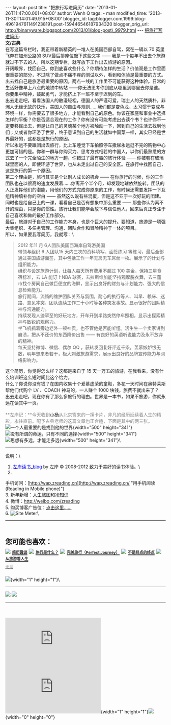 --- layout: post title: "把旅行写进简历" date:
'2013-01-26T11:47:00.001+08:00' author: Wenh Q tags: - man
modified\_time: '2013-11-30T14:01:49.915+08:00' blogger\_id:
tag:blogger.com,1999:blog-4961947611491238191.post-159446546187934320
blogger\_orig\_url:
http://binaryware.blogspot.com/2013/01/blog-post\_9979.html ---
[把旅行写进简历](http://zreading.cn.feedsportal.com/c/35042/f/647833/s/27d2d2b2/l/0L0Szreading0Bcn0Carchives0C35740Bhtml/story01.htm):\
**文/古典**\
在写这篇专栏时，我正带着新精英的一堆人在美国西部自驾，窝在一辆以 70
英里飞奔在加州公路的 SUV最后排座位敲下这些文字 ——
我是一个每年不出去个旅游就过不下去的人。所以这期专栏，就写放下工作出去旅游的原因。\
开阔眼界，找回自己。你到底喜欢些什么？你期待怎样的生活？价值观是工作里面很重要的部分，不过除了做点不痛不痒的测试以外，看到和体验是最重要的方式。出去找自己是旅游最重要的原因。两点一线的工作里不可能获得这种体验。日常的生活好像早上八点的地铁中转站
——你无法思考你到底从哪里到哪里去你是谁。你要集中精神，鼓起勇气，才能挤上下一班不至于迟到的车。\
出去走走吧，看看法国人的散漫轻松，德国人的严谨可爱，瑞士人的天然质朴，非洲人无缘无故的快乐，美国人的自由与规则……我们都是变色龙，太习惯于变成与环境一样，你需要去了很多地方，才能看到自己的原色。你该在家庭和事业中选择怎样的平衡？你是否适合现在的工作？你有没有可能考虑出去读个书？也许你不一定要移民出去，但是让自己的灵魂某个地方被触动一下，回到自己的生活去找到他们；又或者你环游了世界，终于意识到自己的生活就如中国菜一样，其实已经是世界最好的，这都是是旅行的原因。\
所以永远不要跟团出去旅行，比上车睡觉下车拍照停车撒尿永远逛不完的购物中心更加可惜的是。你和一群与你购买力、思考方式相若的中国人，以你们最熟悉的方式去了一个完全陌生的地方一趟，你错过了最有趣的旅行体验
——
你被套在玻璃球里面的人，即使环游了世界，也从未走出过自己的安全区。在旅行中找回自己，这是旅行的第一个原因。\
第二个理由是，旅行其实是个让别人成长的机会 ——
在你旅行的时候，你的工作团队也在以很高的速度发展着……你离开个半个月，却发现地球依然旋转。团队的人正发挥他们的潜能，用他们的方式完成你原来的工作，有时候还需要发挥一下互组精神填补你的空白
——
虽然这么说有些混蛋，但是这不亚于一次好玩的团建。同时也是给自己上的一课，看看自己是否有想象中那么重要
——
那些你认为离不开的理由，只是你的惯性。旅行让我们能学会放下与信任他人，回来后真正专注于自己喜欢和做的最好工作部分。\
最后，旅游对于自己的工作能力本身，也是个巨大的提升。要知道，旅游是一项强大集组织、多任务管理、沟通、团队合作和冒险精神于一体的项目。\
所以，如果要我写简历，我就写：\

> 2012 年11 月 6人团队美国西海岸自驾游美国\
> 带领与组织 6 人团队15 天内三次的资料填写、面签练习
> 等练习，最后全部通过美国旅游面签，其中包括工作一年无房无车屌丝一枚。展示了的计划与组织能力。\
> 组织与设定旅游计划，让每人每天所有费用不超过 100
> 美金，保持三星食宿标准，去 LA 能订上NBA
> 球赛，去拉斯维加能坚持观摩脱衣舞，去三藩市找个房间自己做巨便宜的海鲜，显示出良好的财务与计划能力、强大的信息检索能力。\
> 旅行期间，流畅的维护团队关系与氛围，耐心的执行等人、叫早、赖床、迷路、意见冲突、团队连续工作二十小时等各种突发事故。显示很好的团队精神与沟通能力。\
> 持续发现人迹罕至的好玩地方，开车开到半路突然停车照相，显示出探索精神与敏锐的观察力。\
> 坐飞机抓着旁边老外一顿神侃，也不管他是否能听懂。活生生一个卖家讲到崩溃，把从不还价的东西降价出售
> —— 有良好的英语听说能力及永不放弃的精神。\
> 每天坚持微博、微信、偶尔 QQ
> ，获转发回复好评近千条，羡慕嫉妒恨无数，明年想来者若干，极大刺激旅游需求，展示出良好的品牌宣传能力与网络影响力。

这个简历，你觉得怎么样？这都是来自于 15
天一万五的旅游，在我看来，没有什么培训班这么短时间比这个给力。\
什么？你说你没有钱？在国内收集十个爱慕虚荣的童鞋，多花一天时间在奥特莱斯帮他们代购个
LV 、COACH 神马的，一人赚个 1000 块钱，旅费不就出来了？\
出去走走吧，现在你有了那么多旅行的理由。世界是一本书，如果不旅游，你就永远在读其中一页。\
\
<span
style="color: #888888;">**左岸记：**今天收到[小杨](http://www.zreading.cn/archives/2983.html)从北京寄来的一摞卡片，非凡的经历延续着人生的精彩，永往直前。配予古典老师的这篇文章也正合适，下面是其中的两三张。</span>\
![一个人最重要的是找到他的世界](http://ww4.sinaimg.cn/mw690/624fce0djw1e13xmiokwmj.jpg){width="500"
height="341"}\
![没有所谓的命运，只有不同的选择](http://ww3.sinaimg.cn/mw690/624fce0djw1e13xmhx0khj.jpg){width="500"
height="341"}\
![思想有多远，才能走多远](http://ww1.sinaimg.cn/mw690/624fce0djw1e13xmja04kj.jpg){width="500"
height="341"}\

------------------------------------------------------------------------

说明：\
1. [<span
style="color: blue;">左岸读书\_blog</span>](http://zreading.cn/) by 左岸
© 2008-2012 致力于美好的读书体验。\
2.
手机访问：[http://wap.zreading.cn](http://wap.zreading.cn/ "用手机阅读(Reading in Mobile phone)")\
3.
新年新增：[人生旅图](http://www.zreading.net/ "人生旅图")和[冷知识](http://www.zreading.net/lenzhishi "冷知识")\
4. 微博：<http://weibo.com/zreading>\
5.
购买博客广告位：[点击这里……](http://www.zreading.cn/about#ad "看了会心动!")\
6. ![Site Meter](http://s12.sitemeter.com/meter.asp?site=s12zxfclz)\

  ----------------------------------------------------------------------------------------------------------------------------------------------------------------------------------------------------------------------------------------------------------------------------------------------------------------------------------------
  **<span style="display: block!important; padding: 20px 0 5px!important;">您可能也喜欢：</span>**
  ![](http://static.wumii.cn/images/widget/widget_solidPoint.gif) [<span style="color: #333333; font-size: 12px!important; line-height: 1.65em;">简历趣谈</span>](http://app.wumii.com/ext/redirect?url=http%3A%2F%2Fwww.zreading.cn%2Farchives%2F542.html&from=http%3A%2F%2Fwww.zreading.cn%2Farchives%2F3574.html)
  ![](http://static.wumii.cn/images/widget/widget_solidPoint.gif) [<span style="color: #333333; font-size: 12px!important; line-height: 1.65em;">旅行是什么？</span>](http://app.wumii.com/ext/redirect?url=http%3A%2F%2Fwww.zreading.cn%2Farchives%2F1444.html&from=http%3A%2F%2Fwww.zreading.cn%2Farchives%2F3574.html)
  ![](http://static.wumii.cn/images/widget/widget_solidPoint.gif) [<span style="color: #333333; font-size: 12px!important; line-height: 1.65em;">完美旅行（Perfect Journey）</span>](http://app.wumii.com/ext/redirect?url=http%3A%2F%2Fwww.zreading.cn%2Farchives%2F1881.html&from=http%3A%2F%2Fwww.zreading.cn%2Farchives%2F3574.html)
  ![](http://static.wumii.cn/images/widget/widget_solidPoint.gif) [<span style="color: #333333; font-size: 12px!important; line-height: 1.65em;">不是终点的终点</span>](http://app.wumii.com/ext/redirect?url=http%3A%2F%2Fwww.zreading.cn%2Farchives%2F3013.html&from=http%3A%2F%2Fwww.zreading.cn%2Farchives%2F3574.html)
  ![](http://static.wumii.cn/images/widget/widget_solidPoint.gif) [<span style="color: #333333; font-size: 12px!important; line-height: 1.65em;">从旅游看人生</span>](http://app.wumii.com/ext/redirect?url=http%3A%2F%2Fwww.zreading.cn%2Farchives%2F1761.html&from=http%3A%2F%2Fwww.zreading.cn%2Farchives%2F3574.html)
  [<span style="color: #bbbbbb; display: block!important; font-family: arial!important; font-size: 12px!important; padding: 5px 0!important;">无觅</span>](http://www.wumii.com/widget/relatedItems "无觅相关文章插件")
  ----------------------------------------------------------------------------------------------------------------------------------------------------------------------------------------------------------------------------------------------------------------------------------------------------------------------------------------

![](http://zreading.cn.feedsportal.com/c/35042/f/647833/s/27d2d2b2/mf.gif){width="1"
height="1"}\

<div>

  --------------------------------------------------------------------------------------------------------------------------------------------------------------------------------------------------------------------------------------------------- --------------------------------------------------------------------------------------------------------------------------------------------------------------------------------------------------------------------------------------
  [![](http://res3.feedsportal.com/images/emailthis2.gif)](http://share.feedsportal.com/viral/sendEmail.cfm?lang=en&title=%E6%8A%8A%E6%97%85%E8%A1%8C%E5%86%99%E8%BF%9B%E7%AE%80%E5%8E%86&link=http%3A%2F%2Fwww.zreading.cn%2Farchives%2F3574.html)   [![](http://res3.feedsportal.com/images/bookmark.gif)](http://res.feedsportal.com/viral/bookmark.cfm?title=%E6%8A%8A%E6%97%85%E8%A1%8C%E5%86%99%E8%BF%9B%E7%AE%80%E5%8E%86&link=http%3A%2F%2Fwww.zreading.cn%2Farchives%2F3574.html)
  --------------------------------------------------------------------------------------------------------------------------------------------------------------------------------------------------------------------------------------------------- --------------------------------------------------------------------------------------------------------------------------------------------------------------------------------------------------------------------------------------

</div>

\
\
[![](http://da.feedsportal.com/r/151884740152/u/0/f/647833/c/35042/s/27d2d2b2/a2.img)](http://da.feedsportal.com/r/151884740152/u/0/f/647833/c/35042/s/27d2d2b2/a2.htm)![](http://pi.feedsportal.com/r/151884740152/u/0/f/647833/c/35042/s/27d2d2b2/a2t.img){width="1"
height="1"}![](http://www1.feedsky.com/t1/710937061/clzzxf/feedsky/s.gif?r=http://zreading.cn.feedsportal.com/c/35042/f/647833/s/27d2d2b2/l/0L0Szreading0Bcn0Carchives0C35740Bhtml/story01.htm){width="0"
height="0"}
